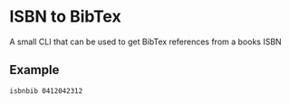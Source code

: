 
# ISBN to BibTex

A small CLI that can be used to get BibTex references from a books ISBN

## Example

```
isbnbib 0412042312
```
